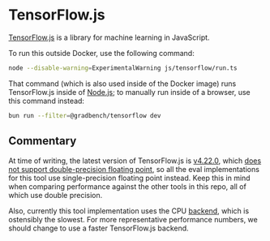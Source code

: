 # TensorFlow.js

[TensorFlow.js](https://www.tensorflow.org/js) is a library for machine learning
in JavaScript.

To run this outside Docker, use the following command:

```sh
node --disable-warning=ExperimentalWarning js/tensorflow/run.ts
```

That command (which is also used inside of the Docker image) runs TensorFlow.js
inside of [Node.js](https://nodejs.org); to manually run inside of a browser,
use this command instead:

```sh
bun run --filter=@gradbench/tensorflow dev
```

## Commentary

At time of writing, the latest version of TensorFlow.js is [v4.22.0][], which
[does not support double-precision floating point][precision], so all the eval
implementations for this tool use single-precision floating point instead. Keep
this in mind when comparing performance against the other tools in this repo,
all of which use double precision.

Also, currently this tool implementation uses the CPU [backend][], which is
ostensibly the slowest. For more representative performance numbers, we should
change to use a faster TensorFlow.js backend.

[backend]: https://www.tensorflow.org/js/guide/platform_environment
[precision]: https://stackoverflow.com/a/57425824
[v4.22.0]: https://www.npmjs.com/package/@tensorflow/tfjs/v/4.22.0
